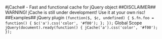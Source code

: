 #jCache# - Fast and functional cache for jQuery object
##DISCLAIMER##
WARNING! jCache is still under development! Use it at your own risc!
##Examples##
jQuery plugin
`(function($, $c, undefined) {
    $.fn.foo = function() {
      $c('a').css('color', '#f00');
    };
 });`
Global Scope
`jQuery(document).ready(function() {
  jCache('a').css('color', '#f00');
});`
